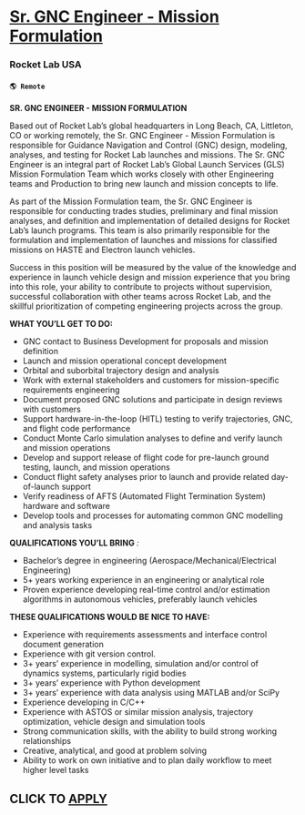 # [ Sr. GNC Engineer - Mission Formulation ](https://www.remotewlb.com/apply/sr-gnc-engineer-mission-formulation)  
### Rocket Lab USA  
#### `🌎 Remote`  

**SR. GNC ENGINEER - MISSION FORMULATION**

Based out of Rocket Lab’s global headquarters in Long Beach, CA, Littleton, CO or working remotely, the Sr. GNC Engineer - Mission Formulation is responsible for Guidance Navigation and Control (GNC) design, modeling, analyses, and testing for Rocket Lab launches and missions. The Sr. GNC Engineer is an integral part of Rocket Lab’s Global Launch Services (GLS) Mission Formulation Team which works closely with other Engineering teams and Production to bring new launch and mission concepts to life.

As part of the Mission Formulation team, the Sr. GNC Engineer is responsible for conducting trades studies, preliminary and final mission analyses, and definition and implementation of detailed designs for Rocket Lab’s launch programs. This team is also primarily responsible for the formulation and implementation of launches and missions for classified missions on HASTE and Electron launch vehicles.

Success in this position will be measured by the value of the knowledge and experience in launch vehicle design and mission experience that you bring into this role, your ability to contribute to projects without supervision, successful collaboration with other teams across Rocket Lab, and the skillful prioritization of competing engineering projects across the group.

**WHAT YOU’LL GET TO DO:**

  * GNC contact to Business Development for proposals and mission definition 
  * Launch and mission operational concept development 
  * Orbital and suborbital trajectory design and analysis 
  * Work with external stakeholders and customers for mission-specific requirements engineering 
  * Document proposed GNC solutions and participate in design reviews with customers 
  * Support hardware-in-the-loop (HITL) testing to verify trajectories, GNC, and flight code performance 
  * Conduct Monte Carlo simulation analyses to define and verify launch and mission operations 
  * Develop and support release of flight code for pre-launch ground testing, launch, and mission operations 
  * Conduct flight safety analyses prior to launch and provide related day-of-launch support 
  * Verify readiness of AFTS (Automated Flight Termination System) hardware and software 
  * Develop tools and processes for automating common GNC modelling and analysis tasks 

**QUALIFICATIONS YOU’LL BRING** _:_

  * Bachelor’s degree in engineering (Aerospace/Mechanical/Electrical Engineering) 
  * 5+ years working experience in an engineering or analytical role 
  * Proven experience developing real-time control and/or estimation algorithms in autonomous vehicles, preferably launch vehicles 

**THESE QUALIFICATIONS WOULD BE NICE TO HAVE:**

  * Experience with requirements assessments and interface control document generation 
  * Experience with git version control. 
  * 3+ years’ experience in modelling, simulation and/or control of dynamics systems, particularly rigid bodies 
  * 3+ years’ experience with Python development 
  * 3+ years’ experience with data analysis using MATLAB and/or SciPy 
  * Experience developing in C/C++ 
  * Experience with ASTOS or similar mission analysis, trajectory optimization, vehicle design and simulation tools 
  * Strong communication skills, with the ability to build strong working relationships 
  * Creative, analytical, and good at problem solving 
  * Ability to work on own initiative and to plan daily workflow to meet higher level tasks 

  
## CLICK TO [APPLY](https://www.remotewlb.com/apply/sr-gnc-engineer-mission-formulation)


